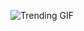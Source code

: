 
<!-- GIF_SECTION -->
![Trending GIF](https://media0.giphy.com/media/v1.Y2lkPThiYjIxNzcycXFveXZndDhiZWs0bzhmbXBybmVnamUyNzRlajlsZXhteDd1NnpjcCZlcD12MV9naWZzX3NlYXJjaCZjdD1n/3oKIPeLAaOhrv8JJ7y/giphy.gif)
<!-- END_GIF_SECTION -->
